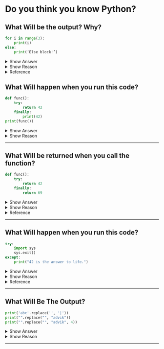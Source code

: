 # Do you think you know Python?

## What Will be the output? Why?

```python
for i in range(3):
    print(i)
else:
    print(‘Else block!’)
```

<details><summary>Show Answer</summary>  

```
0
1
2
Else block!
```

</details>
<details><summary>Show Reason</summary>  
    
Python loops have an extra feature that is not available in most other programming languages: you can put an else block immediately after a loop’s repeated interior block. The Else block executes when the loop is not terminated by a break block.

</details>
<details><summary>Reference</summary>

https://docs.python.org/3/tutorial/controlflow.html#break-and-continue-statements-and-else-clauses-on-loops

</details>

## What Will happen when you run this code?

```python
def func():
    try:
        return 42
    finally:
        print(42)
print(func())
```

<details><summary>Show Answer</summary>  
    
42 will be printed twice.  

</details>
<details><summary>Show Reason</summary>  
    
finally block will run no matter what happens in the try-block. if try block raises a error, encounter a break, continue or return statement then finally block will run.  

</details>

---

## What Will be returned when you call the function?

```python
def func():
    try:
        return 42
    finally:
        return 69
```

<details><summary>Show Answer</summary>  
    
69

</details>
<details><summary>Show Reason</summary> 
    
If a finally clause includes a return statement, the returned value will be the one from the finally clause’s return statement, not the value from the try clause’s return statement

</details>
<details><summary>Reference</summary> 
    
https://docs.python.org/3/tutorial/errors.html#defining-clean-up-actions  

</details>

---

## What Will happen when you run this code?

```python
try:
    import sys
    sys.exit()
except:
    print("42 is the answer to life.")
```

<details><summary>Show Answer</summary>  
    
`42 is the answer to life.` is printed to the screen

</details>
<details><summary>Show Reason</summary>
    
The exit() function raises SystemExit Exception which exits the program but since it is placed in a try block this exception is caught and the code in except block runs.  

</details>
<details><summary>Reference</summary>  
    
https://docs.python.org/3/library/sys.html#sys.exit  

</details>

---

## What Will Be The Output?

```python
print('abc'.replace('', '|'))
print("".replace("", "advik"))
print("".replace("", "advik", 4))
```

<details><summary>Show Answer</summary>  
    
```
|a|b|c|
advik

```

</details>
<details><summary>Show Reason</summary>
    
In the first all the empty strings (empty space between letters) is replaced by "|"  
In the second one empty string is replace by "advik"  
actually a bug which was fixed in the latest version of python. more details here: https://bugs.python.org/issue28029  

</details>

---
